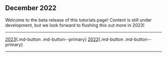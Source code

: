 
## December 2022

Welcome to the beta release of this tutorials page! Content is still under development, but we look forward to flushing this out more in 2023!

---

[2023](./2023_news.md){.md-button .md-button--primary} [2022](./2022_news.md){.md-button .md-button--primary} 

---
